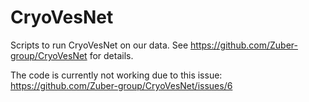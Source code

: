 # CryoVesNet

Scripts to run CryoVesNet on our data. See https://github.com/Zuber-group/CryoVesNet for details.

The code is currently not working due to this issue: https://github.com/Zuber-group/CryoVesNet/issues/6
